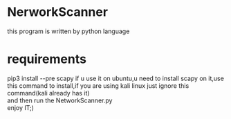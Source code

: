 # NerworkScanner

this program is written by python language<br/>
# requirements
  pip3 install --pre scapy
if u use it on ubuntu,u need to install scapy on it,use this command to install,if you are using kali linux just ignore this command(kali already has it)<br/>
and then run the NetworkScanner.py<br/>
enjoy IT;)

